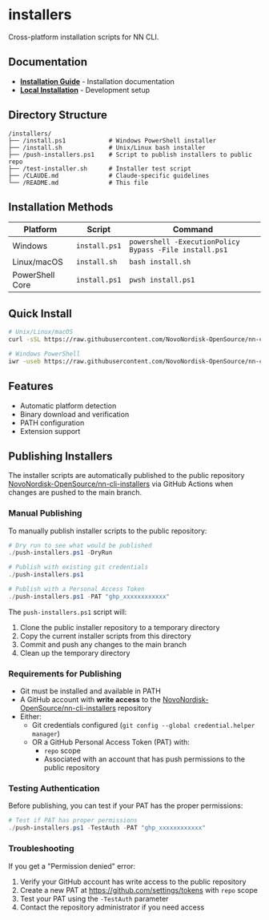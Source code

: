 # installers

Cross-platform installation scripts for NN CLI.

## Documentation

- **[Installation Guide](https://github.com/nn-gdai/nn-cli/blob/main/documentation/guide/docs/nncli/installers.md)** - Installation documentation
- **[Local Installation](https://github.com/nn-gdai/nn-cli/blob/main/documentation/guide/docs/nncli/local-installation.md)** - Development setup

## Directory Structure

```text
/installers/
├── /install.ps1            # Windows PowerShell installer
├── /install.sh             # Unix/Linux bash installer
├── /push-installers.ps1    # Script to publish installers to public repo
├── /test-installer.sh      # Installer test script
├── /CLAUDE.md              # Claude-specific guidelines
└── /README.md              # This file
```

## Installation Methods

| Platform        | Script        | Command                                                |
| --------------- | ------------- | ------------------------------------------------------ |
| Windows         | `install.ps1` | `powershell -ExecutionPolicy Bypass -File install.ps1` |
| Linux/macOS     | `install.sh`  | `bash install.sh`                                      |
| PowerShell Core | `install.ps1` | `pwsh install.ps1`                                     |

## Quick Install

```bash
# Unix/Linux/macOS
curl -sSL https://raw.githubusercontent.com/NovoNordisk-OpenSource/nn-cli-installers/refs/heads/main/install.sh | bash

# Windows PowerShell
iwr -useb https://raw.githubusercontent.com/NovoNordisk-OpenSource/nn-cli-installers/refs/heads/main/install.ps1 | iex
```

## Features

- Automatic platform detection
- Binary download and verification
- PATH configuration
- Extension support

## Publishing Installers

The installer scripts are automatically published to the public repository [NovoNordisk-OpenSource/nn-cli-installers](https://github.com/NovoNordisk-OpenSource/nn-cli-installers) via GitHub Actions when changes are pushed to the main branch.

### Manual Publishing

To manually publish installer scripts to the public repository:

```powershell
# Dry run to see what would be published
./push-installers.ps1 -DryRun

# Publish with existing git credentials
./push-installers.ps1

# Publish with a Personal Access Token
./push-installers.ps1 -PAT "ghp_xxxxxxxxxxxx"
```

The `push-installers.ps1` script will:
1. Clone the public installer repository to a temporary directory
2. Copy the current installer scripts from this directory
3. Commit and push any changes to the main branch
4. Clean up the temporary directory

### Requirements for Publishing

- Git must be installed and available in PATH
- A GitHub account with **write access** to the [NovoNordisk-OpenSource/nn-cli-installers](https://github.com/NovoNordisk-OpenSource/nn-cli-installers) repository
- Either:
  - Git credentials configured (`git config --global credential.helper manager`)
  - OR a GitHub Personal Access Token (PAT) with:
    - `repo` scope
    - Associated with an account that has push permissions to the public repository

### Testing Authentication

Before publishing, you can test if your PAT has the proper permissions:

```powershell
# Test if PAT has proper permissions
./push-installers.ps1 -TestAuth -PAT "ghp_xxxxxxxxxxxx"
```

### Troubleshooting

If you get a "Permission denied" error:
1. Verify your GitHub account has write access to the public repository
2. Create a new PAT at https://github.com/settings/tokens with `repo` scope
3. Test your PAT using the `-TestAuth` parameter
4. Contact the repository administrator if you need access

